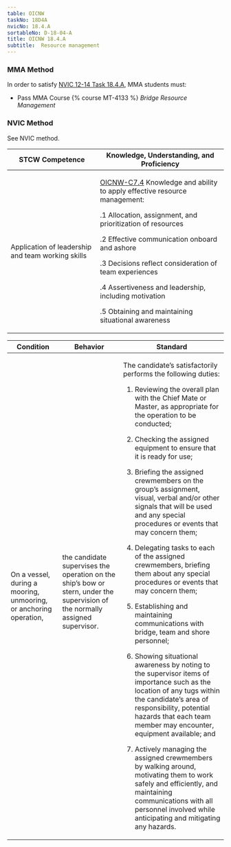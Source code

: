 ```yaml
---
table: OICNW
taskNo: 18D4A
nvicNo: 18.4.A 
sortableNo: D-18-04-A
title: OICNW 18.4.A 
subtitle:  Resource management
---
```



### MMA Method

In order to satisfy  [NVIC 12-14  Task  18.4.A]({{site.baseurl}}/assets/images/nvic-12-14.pdf), MMA students must:

* Pass MMA Course {% course MT-4133 %}  *Bridge Resource Management*


### NVIC Method

<a onclick="togglevisibility('nvic_methods')" >See NVIC method.</a>

<div id='nvic_methods' class='hide'>

<table>
<thead>
<tr>
<th class='forty'> STCW Competence </th>
<th class='sixty'> Knowledge, Understanding, and Proficiency </th>
</tr>
</thead>




<tbody>
<tr><td markdown='1'>

Application of leadership and team working skills

</td><td markdown='1'>

[OICNW-C7.4]({{site.baseurl}}/tables/21.html#OICNW-C7.4) Knowledge and ability to apply effective resource management: 

.1  Allocation, assignment, and prioritization of resources 

.2  Effective communication onboard and ashore 

.3  Decisions reflect consideration of team experiences 

.4  Assertiveness and leadership, including motivation 

.5  Obtaining and maintaining situational awareness

</td></tr>


</tbody>
</table>


<table>
<thead>
<tr><th class='twenty'>  Condition </th><th class='twenty'> Behavior </th><th  class='sixty'>Standard </th></tr>
</thead>
<tbody >



<tr><td markdown='1'>

On a vessel, during a mooring, unmooring, or anchoring operation,

</td><td markdown='1'>

the candidate supervises the operation on the ship’s bow or stern, under the supervision of the normally assigned supervisor.

<br>

<div class="tooltip">
<span class="tooltiptext">
</span>
</div>


</td><td markdown='1'>

The candidate’s satisfactorily performs the following duties:

1. Reviewing the overall plan with the Chief Mate or Master, as appropriate for the operation to be conducted;

2. Checking the assigned equipment to ensure that it is ready for use;

3. Briefing the assigned crewmembers on the group’s assignment, visual, verbal and/or other signals that will be used and any special procedures or events that may concern them;

4. Delegating tasks to each of the assigned crewmembers, briefing them about any special procedures or events that may concern them;

5. Establishing and maintaining communications with bridge, team and shore personnel;

6. Showing situational awareness by noting to the supervisor items of importance such as the location of any tugs within the candidate’s area of responsibility, potential hazards that each team member may encounter, equipment available; and

7. Actively managing the assigned crewmembers by walking around, motivating them to work safely and efficiently, and maintaining communications with all personnel involved while anticipating and mitigating any hazards.

</td></tr>
</tbody>
</table>
</div>
